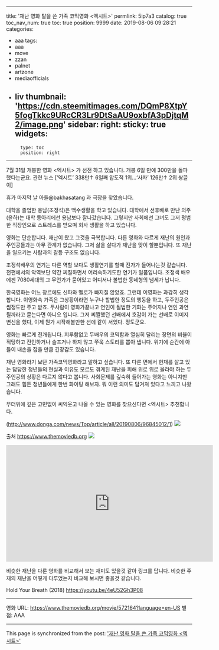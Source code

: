 
---
title: '재난 영화 탈을 쓴 가족 코믹영화 <엑시트>'
permlink: 5ip7a3
catalog: true
toc_nav_num: true
toc: true
position: 9999
date: 2019-08-06 09:28:21
categories:
- aaa
tags:
- aaa
- move
- zzan
- palnet
- artzone
- mediaofficials
- liv
thumbnail: 'https://cdn.steemitimages.com/DQmP8XtpY5fogTkkc9URcCR3Lr9DtSaAU9oxbfA3pDjtqM2/image.png'
sidebar:
    right:
        sticky: true
widgets:
    -
        type: toc
        position: right
---


7월 31일 개봉한 영화 <엑시트> 가 선전 하고 있습니다. 
개봉 6일 만에 300만을 돌파 했다는군요. 
관련 뉴스 [‘엑시트’ 338만↑ 6일째 압도적 1위…‘사자’ 126만↑ 2위 쌍끌이]

휴가 마지막 날 아들@bakhasatang 과 극장을 찾았습니다. 


대학을 졸업한 용남(조정석)은 백수생활을 학고 있습니다.  대학에서 선후배로 만난 의주(윤하)는 대학 동아리에선 용남보다 잘나갔습니다.  그렇지만 사회에선 그녀도 그저 평범한 직장인으로 스트레스를 받으며 회사 생활을 하고 있습니다. 

영화는 단순합니다. 재난이 왔고 그것을 극복합니다. 다른 영화와 다르게 재난의 원인과 주인공들과는 아무 관계가 없습니다.  그저 삶을 살다가 재난을 맞이 할뿐입니다.  또 재난을 일으키는 사람과의 갈등 구조도 없습니다. 

조정석배우의 연기는 다른 역할 보다도 생활연기를 할때 진가가 들어나는것 같습니다. 전편에서의 악역보단 약간 찌질하면서 어리숙하기도한 연기가 일품입니다.  조정색 배우에겐 7080세대의 그 무언가가 묻어있고 어디서나 볼법한 동네형의 냄세가 납니다. 

한국영화는 어느 장르에도 신파와 멜로가 빠지질 않았죠. 그런데 이영화는 과감히 생각합니다. 이영화속 가족은 그상황이라면 누구나 할법한 정도의 행동을 하고, 두주인공은 썸정도만 주고 받죠. 두사람이 영화가끝나고 연인이 될법한 기화는 주어지나 연인 과연 될까라고 묻는다면 아니요 입니다. 그저 찌짤했던 선배에서 호감이 가는 선배로 이미지 변신을 했다, 이제 뭔가 시작해볼만한 선에 같이 서있다. 정도군요. 

영화는 빠르게 전개됩니다. 지루함없고 두배우의 코믹함과 열심히 달리는 장면의 비율이 적당하고 잔인하거나 슬프거나 하지 않고 쭈욱 스토리를 뽑아 냅니다. 위기에 순간에 아들이 내손을 잡을 만큼 긴장감도 있습니다. 

재난 영화라기 보단 가족코믹영화라고 말하고 싶습니다.  또 다른 면에서 현재를 살고 있는 답답한 청년들의 현실과 이유도 모르도 겪게된 재난을 피해 위로 위로 올라야 하는 두 주인공의 상황은 다르지 않다고 봅니다.  사회문제를 깊숙히 들어가는 영화는 아니지만 그래도 힘든 청년들에게 한번 화이팅 해보자. 뭐 이런 의미도 담겨져 있다고 느끼고 나왔습니다. 

무더위에 깊은 고민없이 씨익웃고 나올 수 있는 영화를 찾으신다면 <엑시트> 추천합니다. 




(http://www.donga.com/news/Top/article/all/20190806/96845012/1)
![](https://cdn.steemitimages.com/DQmP8XtpY5fogTkkc9URcCR3Lr9DtSaAU9oxbfA3pDjtqM2/image.png)


 출처 https://www.themoviedb.org
![](https://cdn.steemitimages.com/DQmdnrPbBCcJwhxR4jUdd91pBpCUmMQWptxCV3f6mSfmoEm/image.png)


<iframe width="560" height="315" src="https://www.youtube.com/embed/li4jOV5j7SI?start=12" frameborder="0" allow="accelerometer; autoplay; encrypted-media; gyroscope; picture-in-picture" allowfullscreen></iframe>


비슷한 재난을 다룬 영화를 비교해서 보는 재미도 있을것 같아 링크를 답니다.  비슷한 주재의 재난을 어떻게 다루었는지 비교해 보시면 좋을것 같습니다. 

Hold Your Breath (2018)
https://youtu.be/4eU52Gh3P08

-----------

영화 URL: https://www.themoviedb.org/movie/572164?language=en-US
별점: AAA

- - -

This page is synchronized from the post: ['재난 영화 탈을 쓴 가족 코믹영화 <엑시트>'](https://steemit.com/@kingbit/5ip7a3)
